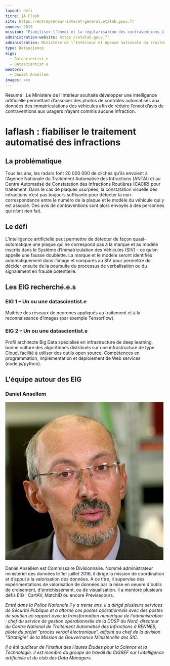 ```yaml
---
layout: defi
titre: IA Flash
site: https://entrepreneur-interet-general.etalab.gouv.fr
annees: 2019
mission: "Fiabiliser l’envoi et la régularisation des contraventions à partir de la reconnaissance d’images"
administration-website: https://etalab.gouv.fr
administration: Ministère de l’Intérieur et Agence nationale du traitement automatisé des infractions (ANTAI)   
type: Datascience
eigs:
  - Datascientist.e
  - Datascientist.e
mentors: 
  - Daniel Ansellem
images: xxx
---
```


Résumé : Le Ministère de l’Intérieur souhaite développer une intelligence 
artificielle permettant d’associer des photos de contrôles automatisés 
aux données des immatriculations des véhicules afin de réduire l’envoi 
d’avis de contraventions aux usagers n’ayant commis aucune infraction.

# Iaflash : fiabiliser le traitement automatisé des infractions 

## La problématique

Tous les ans, les radars font 20 000 000 de clichés qu’ils envoient à l’Agence Nationale du Traitement Automatisé des Infractions (ANTAI) et au Centre Automatisé de Constatation des Infractions Routières (CACIR) pour traitement. Dans le cas de plaques usurpées, la constatation visuelle des infractions n’est pas toujours suffisante pour détecter la non-correspondance entre le numéro de la plaque et le modèle du véhicule qui y est associé. Des avis de contraventions sont alors envoyés à des personnes qui n’ont rien fait. 

## Le défi 

L’intelligence artificielle peut permettre de détecter de façon quasi-automatique une plaque qui ne correspond pas à la marque et au modèle inscrits dans le Système d’Immatriculation des Véhicules (SIV) - ce qu’on appelle une fausse doublette. La marque et le modèle seront identifiés automatiquement dans l’image et comparés au SIV pour permettre de décider ensuite de la poursuite du processus de verbalisation ou du signalement en fraude potentielle. 

## Les EIG recherché.e.s

### EIG 1 – Un ou une datascientist.e
Maîtrise des réseaux de neurones appliqués au traitement et à la reconnaissance d’images (par exemple Tensorflow).

### EIG 2 – Un ou une datascientist.e
Profil architecte Big Data spécialisé en infrastructure de deep learning, bonne culture des algorithmes distribués sur une infrastructure de type Cloud, facilité à utiliser des outils open source. Compétences en programmation, implémentation et déploiement de Web services (node.js/python).

## L'équipe autour des EIG

### Daniel Ansellem

![Daniel Ansellem](/img/communaute/Daniel-Ansellem-2.png)

Daniel Ansellem est Commissaire Divisionnaire. Nommé administrateur ministériel des données le 1er juillet 2016, il dirige la mission de coordination et d’appui à la valorisation des données. A ce titre, il supervise des expérimentations de valorisation de données par la mise en oeuvre d'outils de croisement, d'enrichissement, ou de visualisation. Il a mentoré plusieurs défis EIG : CartAV, MatchID ou encore Prévisecours.

_Entré dans la Police Nationale il y a trente ans, il a dirigé plusieurs services de Sécurité Publique et a alterné ces postes opérationnels avec des postes de soutien en rapport avec la transformation numérique de l'administration : chef du service de gestion opérationnelle de la DDSP du Nord, directeur du Centre National de Traitement Automatisé des Infractions à RENNES, pilote du projet "procès verbal électronique", adjoint au chef de la division "Stratégie" de la Mission de Gouvernance Ministérielle des SIC._

_Il a été auditeur de l’Institut des Hautes Études pour la Science et la Technologie. Il est membre du groupe de travail du CIGREF sur l intelligence artificielle et du club des Data Managers._
